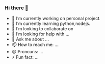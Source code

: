 ### Hi there 👋

- 🔭 I’m currently working on personal project.
- 🌱 I’m currently learning python,nodejs.
- 👯 I’m looking to collaborate on 
- 🤔 I’m looking for help with ...
- 💬 Ask me about ...
- 📫 How to reach me: ...
- 😄 Pronouns: ...
- ⚡ Fun fact: ...

